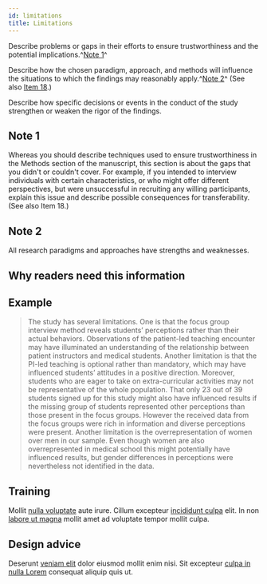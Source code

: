 ```yaml
---
id: limitations
title: Limitations
---
```


Describe problems or gaps in their efforts to ensure trustworthiness and the potential implications.^[Note 1](.)^

Describe how the chosen paradigm, approach, and methods will influence the situations to which the findings may reasonably apply.^[Note 2](.)^ (See also [Item 18](./#integration-with-prior-work-implications-transferability-and-contributions-to-the-field).)

Describe how specific decisions or events in the conduct of the study strengthen or weaken the rigor of the findings.

## Note 1

Whereas you should describe techniques used to ensure trustworthiness in the Methods section of the manuscript, this section is about the gaps that you didn't or couldn't cover. For example, if you intended to interview individuals with certain characteristics, or who might offer different perspectives, but were unsuccessful in recruiting any willing participants, explain this issue and describe possible consequences for transferability. (See also Item 18.)

## Note 2

All research paradigms and approaches have strengths and weaknesses.

## Why readers need this information

## Example

> The study has several limitations. One is that the focus group interview method reveals students’ perceptions rather than their actual behaviors. Observations of the patient-led teaching encounter may have illuminated an understanding of the relationship between patient instructors and medical students. Another limitation is that the PI-led teaching is optional rather than mandatory, which may have influenced students’ attitudes in a positive direction. Moreover, students who are eager to take on extra-curricular activities may not be representative of the whole population. That only 23 out of 39 students signed up for this study might also have influenced results if the missing group of students represented other perceptions than those present in the focus groups. However the received data from the focus groups were rich in information and diverse perceptions were present. Another limitation is the overrepresentation of women over men in our sample. Even though women are also overrepresented in medical school this might potentially have influenced results, but gender differences in perceptions were nevertheless not identified in the data.

## Training

Mollit [nulla voluptate](.) aute irure.
Cillum excepteur [incididunt culpa](.) elit.
In non [labore ut magna](.) mollit amet ad voluptate tempor mollit culpa.

## Design advice

Deserunt [veniam elit](.) dolor eiusmod mollit enim nisi.
Sit excepteur [culpa in nulla Lorem](.) consequat aliquip quis ut.